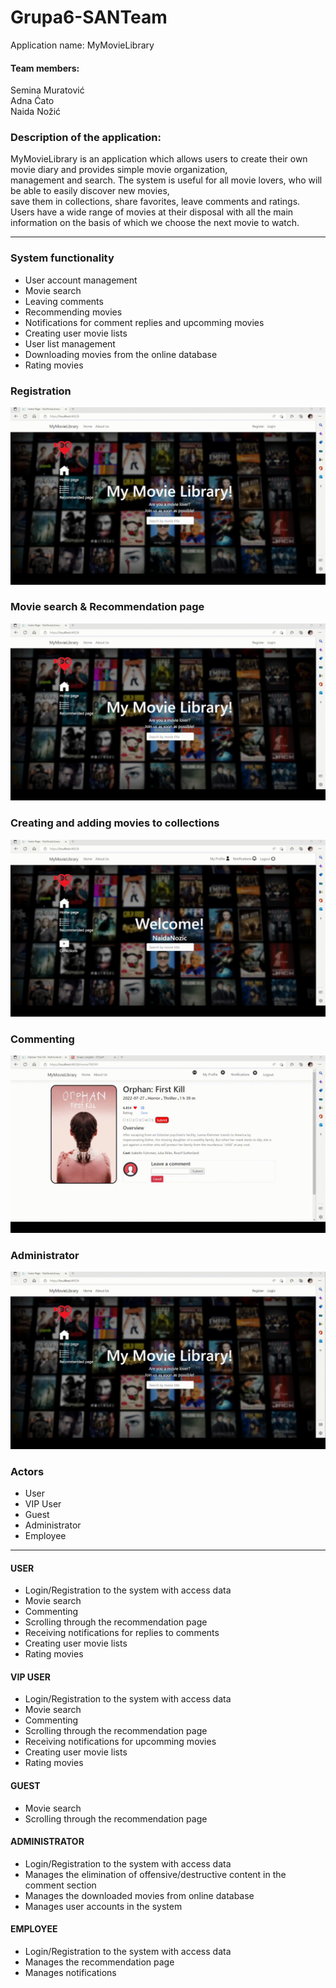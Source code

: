# Grupa6-SANTeam
Application name: MyMovieLibrary
<h4>Team members:</h4>
Semina Muratović </br>
Adna Ćato</br>
Naida Nožić </br>
<h3>Description of the application:</h3> 
MyMovieLibrary is an application which allows users to create their own movie diary and provides simple movie organization,</br>
management and search. The system is useful for all movie lovers, who will be able to easily discover new movies,</br>
save them in collections, share favorites, leave comments and ratings. </br>
Users have a wide range of movies at their disposal with all the main information on the basis of which we choose the next movie to watch.
<hr>
<h3> System functionality </h3>
<ul>
<li>User account management</li>
<li>Movie search</li>
<li>Leaving comments</li>
<li>Recommending movies</li>
<li>Notifications for comment replies and upcomming movies</li>
<li>Creating user movie lists</li>
<li>User list management</li>
<li>Downloading movies from the online database</li>
<li>Rating movies</li>
</ul>

<h3>Registration</h3>
<img src="Videos/Registration.gif">

<br>
<h3>Movie search & Recommendation page</h3>
<img src="Videos/Guest-Functionality.gif">

<br>
<h3>Creating and adding movies to collections</h3>
<img src="Videos/Collections-Functionality.gif">

<br>
<h3>Commenting</h3>
<img src="Videos/Comment-Functionality.gif">

<br>
<h3>Administrator</h3>
<img src="Videos/Admin-Functionality.gif">

<h3>Actors</h3>
<ul>
<li>User</li>
<li>VIP User</li>
<li>Guest</li>
<li>Administrator</li>
<li>Employee</li>
</ul>
<hr>

<h4>USER</h4>
<ul>
<li>Login/Registration to the system with access data</li>
<li>Movie search</li>
<li>Commenting</li>
<li>Scrolling through the recommendation page</li>
<li>Receiving notifications for replies to comments</li>
<li>Creating user movie lists</li>
<li>Rating movies</li>
</ul>

<h4>VIP USER</h4>
<ul>
<li>Login/Registration to the system with access data</li>
<li>Movie search</li>
<li>Commenting</li>
<li>Scrolling through the recommendation page</li>
<li>Receiving notifications for upcomming movies</li>
<li>Creating user movie lists</li>
<li>Rating movies</li>
</ul>

<h4>GUEST</h4>
<ul>
<li>Movie search</li>
<li>Scrolling through the recommendation page</li>
</ul>

<h4>ADMINISTRATOR</h4>
<ul>
<li>Login/Registration to the system with access data</li>
<li>Manages the elimination of offensive/destructive content in the comment section</li>
<li>Manages the downloaded movies from online database</li>
<li>Manages user accounts in the system</li>
</ul>

<h4>EMPLOYEE</h4>
<ul>
<li>Login/Registration to the system with access data</li>
<li>Manages the recommendation page</li>
<li>Manages notifications</li>
</ul>
